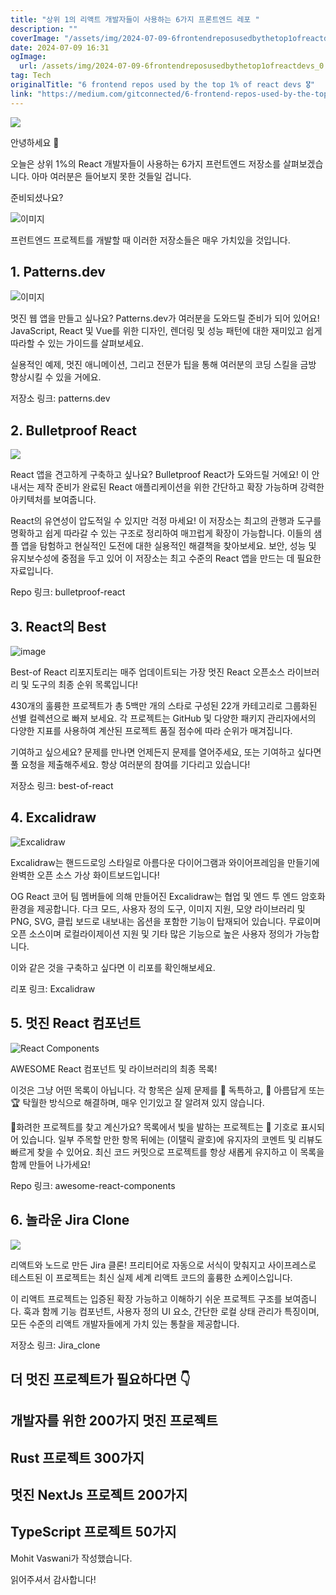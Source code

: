 ```yaml
---
title: "상위 1의 리액트 개발자들이 사용하는 6가지 프론트엔드 레포 "
description: ""
coverImage: "/assets/img/2024-07-09-6frontendreposusedbythetop1ofreactdevs_0.png"
date: 2024-07-09 16:31
ogImage:
  url: /assets/img/2024-07-09-6frontendreposusedbythetop1ofreactdevs_0.png
tag: Tech
originalTitle: "6 frontend repos used by the top 1% of react devs 🎖️"
link: "https://medium.com/gitconnected/6-frontend-repos-used-by-the-top-1-of-react-devs-%EF%B8%8F-a7784de2ec80"
---
```


<img src="https://miro.medium.com/v2/resize:fit:1400/0*kyhr2jbuMHv2NQGf.gif" />

안녕하세요 👋

오늘은 상위 1%의 React 개발자들이 사용하는 6가지 프런트엔드 저장소를 살펴보겠습니다. 아마 여러분은 들어보지 못한 것들일 겁니다.

준비되셨나요?

<div class="content-ad"></div>

![이미지](/assets/img/2024-07-09-6frontendreposusedbythetop1ofreactdevs_0.png)

프런트엔드 프로젝트를 개발할 때 이러한 저장소들은 매우 가치있을 것입니다.

## 1. Patterns.dev

![이미지](/assets/img/2024-07-09-6frontendreposusedbythetop1ofreactdevs_1.png)

<div class="content-ad"></div>

멋진 웹 앱을 만들고 싶나요? Patterns.dev가 여러분을 도와드릴 준비가 되어 있어요! JavaScript, React 및 Vue를 위한 디자인, 렌더링 및 성능 패턴에 대한 재미있고 쉽게 따라할 수 있는 가이드를 살펴보세요.

실용적인 예제, 멋진 애니메이션, 그리고 전문가 팁을 통해 여러분의 코딩 스킬을 금방 향상시킬 수 있을 거에요.

저장소 링크: patterns.dev

## 2. Bulletproof React

<div class="content-ad"></div>

<img src="/assets/img/2024-07-09-6frontendreposusedbythetop1ofreactdevs_2.png" />

React 앱을 견고하게 구축하고 싶나요? Bulletproof React가 도와드릴 거에요! 이 안내서는 제작 준비가 완료된 React 애플리케이션을 위한 간단하고 확장 가능하며 강력한 아키텍처를 보여줍니다.

React의 유연성이 압도적일 수 있지만 걱정 마세요! 이 저장소는 최고의 관행과 도구를 명확하고 쉽게 따라갈 수 있는 구조로 정리하여 매끄럽게 확장이 가능합니다. 이들의 샘플 앱을 탐험하고 현실적인 도전에 대한 실용적인 해결책을 찾아보세요. 보안, 성능 및 유지보수성에 중점을 두고 있어 이 저장소는 최고 수준의 React 앱을 만드는 데 필요한 자료입니다.

Repo 링크: bulletproof-react

<div class="content-ad"></div>

## 3. React의 Best

![image](/assets/img/2024-07-09-6frontendreposusedbythetop1ofreactdevs_3.png)

Best-of React 리포지토리는 매주 업데이트되는 가장 멋진 React 오픈소스 라이브러리 및 도구의 최종 순위 목록입니다!

430개의 훌륭한 프로젝트가 총 5백만 개의 스타로 구성된 22개 카테고리로 그룹화된 선별 컬렉션으로 빠져 보세요. 각 프로젝트는 GitHub 및 다양한 패키지 관리자에서의 다양한 지표를 사용하여 계산된 프로젝트 품질 점수에 따라 순위가 매겨집니다.

<div class="content-ad"></div>

기여하고 싶으세요? 문제를 만나면 언제든지 문제를 열어주세요, 또는 기여하고 싶다면 풀 요청을 제출해주세요. 항상 여러분의 참여를 기다리고 있습니다!

저장소 링크: best-of-react

## 4. Excalidraw

![Excalidraw](/assets/img/2024-07-09-6frontendreposusedbythetop1ofreactdevs_4.png)

<div class="content-ad"></div>

Excalidraw는 핸드드로잉 스타일로 아름다운 다이어그램과 와이어프레임을 만들기에 완벽한 오픈 소스 가상 화이트보드입니다!

OG React 코어 팀 멤버들에 의해 만들어진 Excalidraw는 협업 및 엔드 투 엔드 암호화 환경을 제공합니다. 다크 모드, 사용자 정의 도구, 이미지 지원, 모양 라이브러리 및 PNG, SVG, 클립 보드로 내보내는 옵션을 포함한 기능이 탑재되어 있습니다. 무료이며 오픈 소스이며 로컬라이제이션 지원 및 기타 많은 기능으로 높은 사용자 정의가 가능합니다.

이와 같은 것을 구축하고 싶다면 이 리포를 확인해보세요.

리포 링크: Excalidraw

<div class="content-ad"></div>

## 5. 멋진 React 컴포넌트

![React Components](/assets/img/2024-07-09-6frontendreposusedbythetop1ofreactdevs_5.png)

AWESOME React 컴포넌트 및 라이브러리의 최종 목록!

이것은 그냥 어떤 목록이 아닙니다. 각 항목은 실제 문제를 🦄 독특하고, 🦋 아름답게 또는 🏆 탁월한 방식으로 해결하며, 매우 인기있고 잘 알려져 있지 않습니다.

<div class="content-ad"></div>

🚀화려한 프로젝트를 찾고 계신가요? 목록에서 빛을 발하는 프로젝트는 🚀 기호로 표시되어 있습니다. 일부 주목할 만한 항목 뒤에는 (이탤릭 괄호)에 유지자의 코멘트 및 리뷰도 빠르게 찾을 수 있어요. 최신 코드 커밋으로 프로젝트를 항상 새롭게 유지하고 이 목록을 함께 만들어 나가세요!

Repo 링크: awesome-react-components

## 6. 놀라운 Jira Clone

<img src="/assets/img/2024-07-09-6frontendreposusedbythetop1ofreactdevs_6.png" />

<div class="content-ad"></div>

리액트와 노드로 만든 Jira 클론! 프리티어로 자동으로 서식이 맞춰지고 사이프레스로 테스트된 이 프로젝트는 최신 실제 세계 리액트 코드의 훌륭한 쇼케이스입니다.

이 리액트 프로젝트는 입증된 확장 가능하고 이해하기 쉬운 프로젝트 구조를 보여줍니다. 훅과 함께 기능 컴포넌트, 사용자 정의 UI 요소, 간단한 로컬 상태 관리가 특징이며, 모든 수준의 리액트 개발자들에게 가치 있는 통찰을 제공합니다.

저장소 링크: Jira_clone

## 더 멋진 프로젝트가 필요하다면 👇

<div class="content-ad"></div>

## 개발자를 위한 200가지 멋진 프로젝트

## Rust 프로젝트 300가지

## 멋진 NextJs 프로젝트 200가지

## TypeScript 프로젝트 50가지

<div class="content-ad"></div>

Mohit Vaswani가 작성했습니다.

읽어주셔서 감사합니다!

